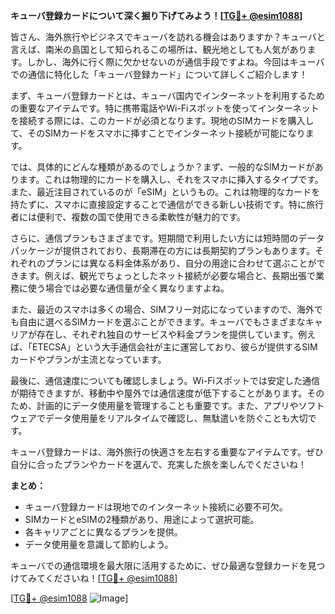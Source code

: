**キューバ登録カードについて深く掘り下げてみよう！[[TG💪+ @esim1088](https://t.me/s/esim1088)]**

皆さん、海外旅行やビジネスでキューバを訪れる機会はありますか？キューバと言えば、南米の島国として知られるこの場所は、観光地としても人気があります。しかし、海外に行く際に欠かせないのが通信手段ですよね。今回はキューバでの通信に特化した「キューバ登録カード」について詳しくご紹介します！

まず、キューバ登録カードとは、キューバ国内でインターネットを利用するための重要なアイテムです。特に携帯電話やWi-Fiスポットを使ってインターネットを接続する際には、このカードが必須となります。現地のSIMカードを購入して、そのSIMカードをスマホに挿すことでインターネット接続が可能になります。

では、具体的にどんな種類があるのでしょうか？まず、一般的なSIMカードがあります。これは物理的にカードを購入し、それをスマホに挿入するタイプです。また、最近注目されているのが「eSIM」というもの。これは物理的なカードを持たずに、スマホに直接設定することで通信ができる新しい技術です。特に旅行者には便利で、複数の国で使用できる柔軟性が魅力的です。

さらに、通信プランもさまざまです。短期間で利用したい方には短時間のデータパッケージが提供されており、長期滞在の方には長期契約プランもあります。それぞれのプランには異なる料金体系があり、自分の用途に合わせて選ぶことができます。例えば、観光でちょっとしたネット接続が必要な場合と、長期出張で業務に使う場合では必要な通信量が全く異なりますよね。

また、最近のスマホは多くの場合、SIMフリー対応になっていますので、海外でも自由に選べるSIMカードを選ぶことができます。キューバでもさまざまなキャリアが存在し、それぞれ独自のサービスや料金プランを提供しています。例えば、「ETECSA」という大手通信会社が主に運営しており、彼らが提供するSIMカードやプランが主流となっています。

最後に、通信速度についても確認しましょう。Wi-Fiスポットでは安定した通信が期待できますが、移動中や屋外では通信速度が低下することがあります。そのため、計画的にデータ使用量を管理することも重要です。また、アプリやソフトウェアでデータ使用量をリアルタイムで確認し、無駄遣いを防ぐことも大切です。

キューバ登録カードは、海外旅行の快適さを左右する重要なアイテムです。ぜひ自分に合ったプランやカードを選んで、充実した旅を楽しんでくださいね！

**まとめ：**
- キューバ登録カードは現地でのインターネット接続に必要不可欠。
- SIMカードとeSIMの2種類があり、用途によって選択可能。
- 各キャリアごとに異なるプランを提供。
- データ使用量を意識して節約しよう。

キューバでの通信環境を最大限に活用するために、ぜひ最適な登録カードを見つけてみてくださいね！[[TG💪+ @esim1088](https://t.me/s/esim1088)]

[[TG💪+ @esim1088](https://t.me/s/esim1088) ![Image](https://i.postimg.cc/Y0z9fWf4/image.png)]